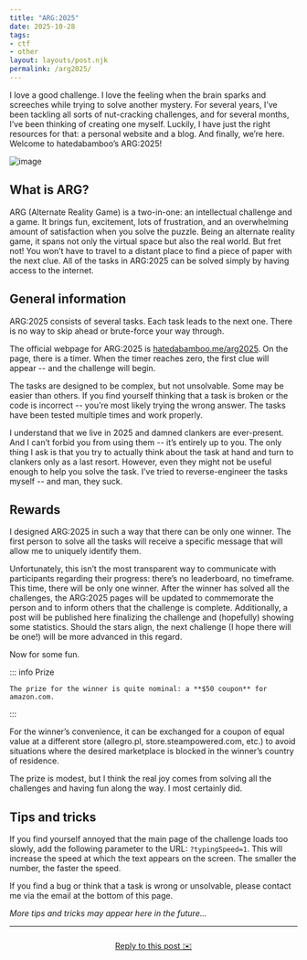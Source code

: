 ```yaml
---
title: "ARG:2025"
date: 2025-10-28
tags:
- ctf
- other
layout: layouts/post.njk
permalink: /arg2025/
---
```

I love a good challenge. I love the feeling when the brain sparks and screeches while trying to solve another mystery. For several years, I’ve been tackling all sorts of nut-cracking challenges, and for several months, I’ve been thinking of creating one myself. Luckily, I have just the right resources for that: a personal website and a blog. And finally, we’re here. Welcome to hatedabamboo’s ARG:2025!

<!-- more -->

![image](/assets/arg2025.webp)

## What is ARG?

ARG (Alternate Reality Game) is a two-in-one: an intellectual challenge and a game. It brings fun, excitement, lots of frustration, and an overwhelming amount of satisfaction when you solve the puzzle. Being an alternate reality game, it spans not only the virtual space but also the real world. But fret not! You won’t have to travel to a distant place to find a piece of paper with the next clue. All of the tasks in ARG:2025 can be solved simply by having access to the internet.

## General information

ARG:2025 consists of several tasks. Each task leads to the next one. There is no way to skip ahead or brute-force your way through.

The official webpage for ARG:2025 is [hatedabamboo.me/arg2025](https://hatedabamboo.me/arg2025/). On the page, there is a timer. When the timer reaches zero, the first clue will appear -- and the challenge will begin.

The tasks are designed to be complex, but not unsolvable. Some may be easier than others. If you find yourself thinking that a task is broken or the code is incorrect -- you’re most likely trying the wrong answer. The tasks have been tested multiple times and work properly.

I understand that we live in 2025 and damned clankers are ever-present. And I can’t forbid you from using them -- it’s entirely up to you. The only thing I ask is that you try to actually think about the task at hand and turn to clankers only as a last resort. However, even they might not be useful enough to help you solve the task. I’ve tried to reverse-engineer the tasks myself -- and man, they suck.

## Rewards

I designed ARG:2025 in such a way that there can be only one winner. The first person to solve all the tasks will receive a specific message that will allow me to uniquely identify them.

Unfortunately, this isn’t the most transparent way to communicate with participants regarding their progress: there’s no leaderboard, no timeframe. This time, there will be only one winner. After the winner has solved all the challenges, the ARG:2025 pages will be updated to commemorate the person and to inform others that the challenge is complete. Additionally, a post will be published here finalizing the challenge and (hopefully) showing some statistics. Should the stars align, the next challenge (I hope there will be one!) will be more advanced in this regard.

Now for some fun.

::: info Prize

    The prize for the winner is quite nominal: a **$50 coupon** for amazon.com.

:::

For the winner’s convenience, it can be exchanged for a coupon of equal value at a different store (allegro.pl, store.steampowered.com, etc.) to avoid situations where the desired marketplace is blocked in the winner’s country of residence.

The prize is modest, but I think the real joy comes from solving all the challenges and having fun along the way. I most certainly did.

## Tips and tricks

If you find yourself annoyed that the main page of the challenge loads too slowly, add the following parameter to the URL: `?typingSpeed=1`. This will increase the speed at which the text appears on the screen. The smaller the number, the faster the speed.

If you find a bug or think that a task is wrong or unsolvable, please contact me via the email at the bottom of this page.

*More tips and tricks may appear here in the future...*

---

<p style="text-align: center; margin: 24px 0 24px 0;"><a href="mailto:reply@hatedabamboo.me?subject=Reply%20to%3A%20arg2025">Reply to this post ✉️</a></p>
